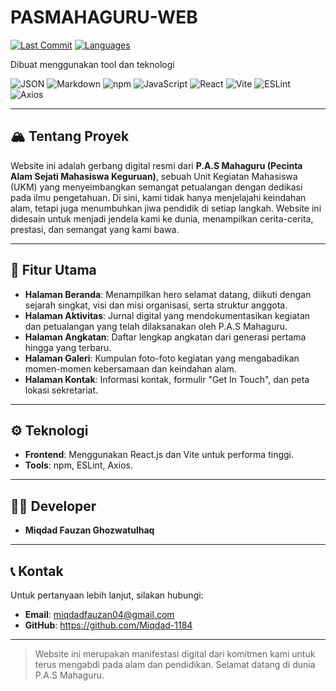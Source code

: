 # PASMAHAGURU-WEB


[![Last Commit](https://img.shields.io/github/last-commit/Miqdad-1184/PASMAHAGURU-WEB?style=flat&label=last%20commit)](https://github.com/Miqdad-1184/PASMAHAGURU-WEB)
[![Languages](https://img.shields.io/github/languages/count/Miqdad-1184/PASMAHAGURU-WEB?style=flat&label=languages)](https://github.com/Miqdad-1184/PASMAHAGURU-WEB)

Dibuat menggunakan tool dan teknologi

<img src="https://img.shields.io/badge/json-5E5E5E?style=flat&logo=json&logoColor=white" alt="JSON"> <img src="https://img.shields.io/badge/markdown-000000?style=flat&logo=markdown&logoColor=white" alt="Markdown"> <img src="https://img.shields.io/badge/npm-CB3837?style=flat&logo=npm&logoColor=white" alt="npm"> <img src="https://img.shields.io/badge/javascript-F7DF1E?style=flat&logo=javascript&logoColor=black" alt="JavaScript"> <img src="https://img.shields.io/badge/react-61DAFB?style=flat&logo=react&logoColor=black" alt="React"> <img src="https://img.shields.io/badge/vite-646CFF?style=flat&logo=vite&logoColor=white" alt="Vite"> <img src="https://img.shields.io/badge/eslint-4B32C3?style=flat&logo=eslint&logoColor=white" alt="ESLint"> <img src="https://img.shields.io/badge/axios-5A29E4?style=flat&logo=axios&logoColor=white" alt="Axios">

---

## 🏔️ Tentang Proyek

Website ini adalah gerbang digital resmi dari **P.A.S Mahaguru (Pecinta Alam Sejati Mahasiswa Keguruan)**, sebuah Unit Kegiatan Mahasiswa (UKM) yang menyeimbangkan semangat petualangan dengan dedikasi pada ilmu pengetahuan. Di sini, kami tidak hanya menjelajahi keindahan alam, tetapi juga menumbuhkan jiwa pendidik di setiap langkah. Website ini didesain untuk menjadi jendela kami ke dunia, menampilkan cerita-cerita, prestasi, dan semangat yang kami bawa.

---

## 🚀 Fitur Utama
- **Halaman Beranda**: Menampilkan hero selamat datang, diikuti dengan sejarah singkat, visi dan misi organisasi, serta struktur anggota.
- **Halaman Aktivitas**: Jurnal digital yang mendokumentasikan kegiatan dan petualangan yang telah dilaksanakan oleh P.A.S Mahaguru.
- **Halaman Angkatan**: Daftar lengkap angkatan dari generasi pertama hingga yang terbaru.
- **Halaman Galeri**: Kumpulan foto-foto kegiatan yang mengabadikan momen-momen kebersamaan dan keindahan alam.
- **Halaman Kontak**: Informasi kontak, formulir "Get In Touch", dan peta lokasi sekretariat.

---

## ⚙️ Teknologi
- **Frontend**: Menggunakan React.js dan Vite untuk performa tinggi.
- **Tools**: npm, ESLint, Axios.

---

## 👨‍💻 Developer
- **Miqdad Fauzan Ghozwatulhaq**

---

## 📞 Kontak
Untuk pertanyaan lebih lanjut, silakan hubungi:
- **Email**: miqdadfauzan04@gmail.com
- **GitHub**: https://github.com/Miqdad-1184

---

> Website ini merupakan manifestasi digital dari komitmen kami untuk terus mengabdi pada alam dan pendidikan. Selamat datang di dunia P.A.S Mahaguru.